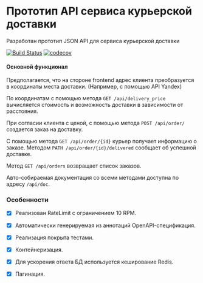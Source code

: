 # Прототип API сервиса курьерской доставки
Разработан прототип JSON API для сервиса курьерской доставки

[![Build Status](https://travis-ci.org/MrSmile2114/av-sd.svg?branch=master)](https://travis-ci.org/MrSmile2114/av-sd)
[![codecov](https://codecov.io/gh/MrSmile2114/av-sd/branch/master/graph/badge.svg)](https://codecov.io/gh/MrSmile2114/av-sd)

#### Основной функционал
Предполагается, что на стороне frontend адрес клиента преобразуется в координаты места доставки. 
(Например, с помощью API Yandex) 

По координатам с помощью метода `GET /api/delivery_price` вычисляется стоимость и возможность доставки в зависимости от 
расстояния.

При согласии клиента с ценой, с помощью метода `POST /api/order/` создается заказ на доставку.

С помощью метода `GET /api/order/{id}` курьер получает информацию о заказе. 
Методом `PATH /api/order/{id}/delivered` сообщает об успешной доставке.

Метод `GET /api/orders` возвращает список заказов.

Авто-собираемая документация со всеми методами доступна по адресу `/api/doc`.

### Особенности
- [x] Реализован RateLimit с ограничением 10 RPM.
- [x] Автоматически генерируемая из аннотаций OpenAPI-спецификация.
- [x] Реализация покрыта тестами.
- [x] Контейнеризация.
- [x] Для ускорения ответа БД используется кеширование Redis.
- [x] Пагинация.


